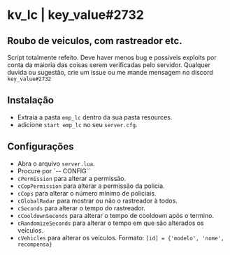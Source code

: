 # kv_lc | key_value#2732
## Roubo de veiculos, com rastreador etc.
 Script totalmente refeito. Deve haver menos bug e possiveis exploits por conta da maioria das coisas serem verificadas pelo servidor. Qualquer duvida ou sugestão, crie um issue ou me mande mensagem no discord `key_value#2732`

  
## Instalação
* Extraia a pasta `emp_lc` dentro da sua pasta resources. 
* adicione `start emp_lc` no seu `server.cfg`.
## Configurações
* Abra o arquivo `server.lua`. 
* Procure por `-- CONFIG``
* `cPermission` para alterar a permissão. 
* `cCopPermission` para alterar a permissão da policia.
* `cCops` para alterar o número mínimo de policiais.
* `cGlobalRadar` para mostrar ou não o rastreador à todos.
* `cSeconds` para alterar o tempo do rastreador.
* `cCooldownSeconds` para alterar o tempo de cooldown após o termino.
* `cRandomizeSeconds` para alterar o tempo em que são alterados os veículos.
* `cVehicles` para alterar os veículos. Formato: `[id] = {'modelo', 'nome', recompensa}`